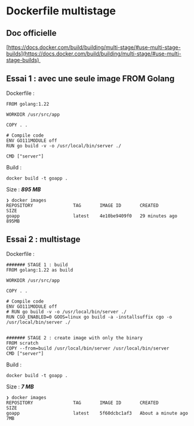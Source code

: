 # Dockerfile multistage
Doc officielle
--------------

[https://docs.docker.com/build/building/multi-stage/#use-multi-stage-builds](https://docs.docker.com/build/building/multi-stage/#use-multi-stage-builds) 

Essai 1 : avec une seule image FROM Golang
------------------------------------------

Dockerfile :

```text-x-dockerfile
FROM golang:1.22

WORKDIR /usr/src/app

COPY . .

# Compile code
ENV GO111MODULE off
RUN go build -v -o /usr/local/bin/server ./

CMD ["server"]
```

Build :

```text-x-dockerfile
docker build -t goapp .
```

Size : _**895 MB**_

```text-x-dockerfile
❯ docker images
REPOSITORY               TAG       IMAGE ID       CREATED          SIZE
goapp                    latest    4e10be9409f0   29 minutes ago   895MB
```

Essai 2 : multistage
--------------------

Dockerfile :

```text-x-dockerfile
####### STAGE 1 : build
FROM golang:1.22 as build

WORKDIR /usr/src/app

COPY . .

# Compile code
ENV GO111MODULE off
# RUN go build -v -o /usr/local/bin/server ./
RUN CGO_ENABLED=0 GOOS=linux go build -a -installsuffix cgo -o /usr/local/bin/server ./


####### STAGE 2 : create image with only the binary
FROM scratch
COPY --from=build /usr/local/bin/server /usr/local/bin/server 
CMD ["server"]
```

Build :

```text-x-dockerfile
docker build -t goapp .
```

Size : _**7 MB**_

```text-x-dockerfile
❯ docker images
REPOSITORY               TAG       IMAGE ID       CREATED              SIZE
goapp                    latest    5f60dcbc1af3   About a minute ago   7MB
```